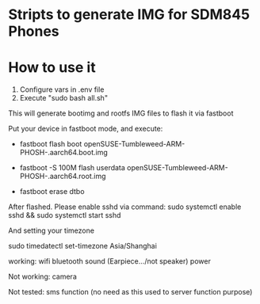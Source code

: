 # Stripts to generate IMG for SDM845 Phones

# How to use it

1. Configure vars in .env file
2. Execute "sudo bash all.sh"

This will generate bootimg and rootfs IMG files to flash it via fastboot

Put your device in fastboot mode, and execute:

   * fastboot flash boot openSUSE-Tumbleweed-ARM-PHOSH-<device><variant>.aarch64.boot.img
   
   * fastboot -S 100M flash userdata openSUSE-Tumbleweed-ARM-PHOSH-<device>.aarch64.root.img
   
   * fastboot erase dtbo
   

After flashed. Please enable sshd via command: sudo systemctl enable sshd && sudo systemctl start sshd

And setting your timezone

sudo timedatectl set-timezone Asia/Shanghai  

working:
wifi
bluetooth
sound (Earpiece.../not speaker)
power

Not working:
camera

Not tested:
sms function (no need as this used to server function purpose)

